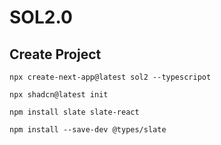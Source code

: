 # SOL2.0

## Create Project

```
npx create-next-app@latest sol2 --typescripot

npx shadcn@latest init

npm install slate slate-react

npm install --save-dev @types/slate
```